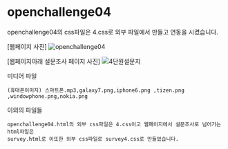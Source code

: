 # openchallenge04


openchallenge04의 css파일은 4.css로 외부 파일에서 만들고 연동을 시켰습니다.

[웹페이지 사진]
![openchallenge04](https://github.com/kim-do-kyun/web_programming_class/assets/70315428/5e2218c5-5d89-4e48-a556-3a126332805c)


[웹페이지아래 설문조사 페이지 사진]
![4단원설문지](https://github.com/kim-do-kyun/web_programming_class/assets/70315428/b6d92e00-24ba-44b1-a341-4e9509234cc7)




미디어 파일


```
(휴대폰이미지) 스마트폰.mp3,galaxy7.png,iphone6.png ,tizen.png ,windowphone.png,nokia.png
```

이외의 파일들

```
openchallenge04.html의 외부 css파일은 4.css이고 웹페이지에서 설문조사로 넘어가는 html파일은
survey.html로 이또한 외부 css파일로 survey4.css로 만들었습니다.
